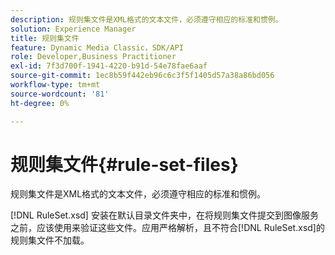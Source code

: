```yaml
---
description: 规则集文件是XML格式的文本文件，必须遵守相应的标准和惯例。
solution: Experience Manager
title: 规则集文件
feature: Dynamic Media Classic，SDK/API
role: Developer,Business Practitioner
exl-id: 7f3d700f-1941-4220-b91d-54e78fae6aaf
source-git-commit: 1ec8b59f442eb96c6c3f5f1405d57a38a86bd056
workflow-type: tm+mt
source-wordcount: '81'
ht-degree: 0%

---
```


# 规则集文件{#rule-set-files}

规则集文件是XML格式的文本文件，必须遵守相应的标准和惯例。

[!DNL RuleSet.xsd] 安装在默认目录文件夹中，在将规则集文件提交到图像服务之前，应该使用来验证这些文件。应用严格解析，且不符合[!DNL RuleSet.xsd]的规则集文件不加载。
